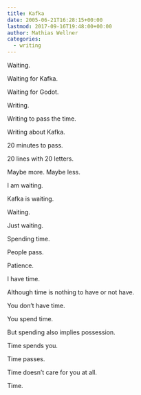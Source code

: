 ```yaml
---
title: Kafka
date: 2005-06-21T16:28:15+00:00
lastmod: 2017-09-16T19:48:00+00:00
author: Mathias Wellner
categories:
  - writing
---
```

Waiting.
  
Waiting for Kafka.
  
Waiting for Godot.

Writing.
  
Writing to pass the time.
  
Writing about Kafka.

20 minutes to pass.
  
20 lines with 20 letters.
  
Maybe more. Maybe less.

I am waiting.
  
Kafka is waiting.
  
Waiting.
  
Just waiting.
  
Spending time.
  
People pass.

Patience.
  
I have time.
  
Although time is nothing to have or not have. 
  
You don&#8217;t have time.
  
You spend time.
  
But spending also implies possession.
  
Time spends you.
  
Time passes.
  
Time doesn&#8217;t care for you at all.
  
Time.